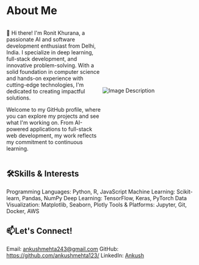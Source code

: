 # About Me
<div style="display: flex; align-items: center;">
  <div style="flex: 1;">
    <p> 
      👋 Hi there! I'm Ronit Khurana, a passionate AI and software development enthusiast from Delhi, India. I specialize in deep learning, full-stack development, and innovative problem-solving. With a solid foundation in computer science and hands-on experience with cutting-edge technologies, I'm dedicated to creating impactful solutions.

Welcome to my GitHub profile, where you can explore my projects and see what I'm working on. From AI-powered applications to full-stack web development, my work reflects my commitment to continuous learning.
    </p>
  </div>
  <div style="flex: 1;">
    <img src="https://github.com/user-attachments/assets/4c7bff73-3a42-4d8a-8742-657fe67b6c80" alt="Image Description" style="max-width: 100%; height: auto;">
  </div>
</div>





## 🛠️Skills & Interests
Programming Languages: Python, R, JavaScript
Machine Learning: Scikit-learn, Pandas, NumPy
Deep Learning: TensorFlow, Keras, PyTorch
Data Visualization: Matplotlib, Seaborn, Plotly
Tools & Platforms: Jupyter, Git, Docker, AWS

## 📫Let's Connect!
Email: ankushmehta243@gmail.com
GitHub: https://github.com/ankushmehta123/
LinkedIn: [Ankush](https://www.linkedin.com/in/i-ankush-mehta/)



